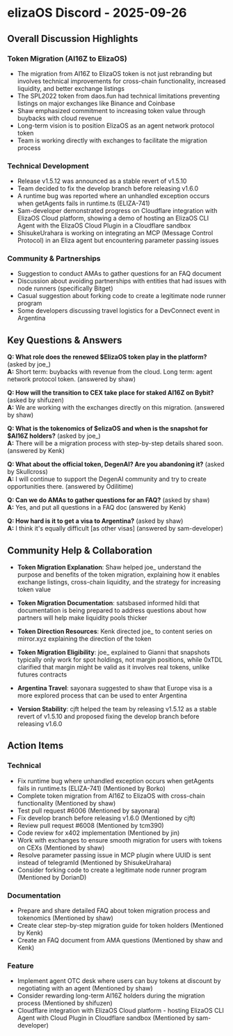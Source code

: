 # elizaOS Discord - 2025-09-26

## Overall Discussion Highlights

### Token Migration (AI16Z to ElizaOS)
- The migration from AI16Z to ElizaOS token is not just rebranding but involves technical improvements for cross-chain functionality, increased liquidity, and better exchange listings
- The SPL2022 token from daos.fun had technical limitations preventing listings on major exchanges like Binance and Coinbase
- Shaw emphasized commitment to increasing token value through buybacks with cloud revenue
- Long-term vision is to position ElizaOS as an agent network protocol token
- Team is working directly with exchanges to facilitate the migration process

### Technical Development
- Release v1.5.12 was announced as a stable revert of v1.5.10
- Team decided to fix the develop branch before releasing v1.6.0
- A runtime bug was reported where an unhandled exception occurs when getAgents fails in runtime.ts (ELIZA-741)
- Sam-developer demonstrated progress on Cloudflare integration with ElizaOS Cloud platform, showing a demo of hosting an ElizaOS CLI Agent with the ElizaOS Cloud Plugin in a Cloudflare sandbox
- ShisukeUrahara is working on integrating an MCP (Message Control Protocol) in an Eliza agent but encountering parameter passing issues

### Community & Partnerships
- Suggestion to conduct AMAs to gather questions for an FAQ document
- Discussion about avoiding partnerships with entities that had issues with node runners (specifically Bitget)
- Casual suggestion about forking code to create a legitimate node runner program
- Some developers discussing travel logistics for a DevConnect event in Argentina

## Key Questions & Answers

**Q: What role does the renewed $ElizaOS token play in the platform?** (asked by joe_)  
**A:** Short term: buybacks with revenue from the cloud. Long term: agent network protocol token. (answered by shaw)

**Q: How will the transition to CEX take place for staked AI16Z on Bybit?** (asked by shifuzen)  
**A:** We are working with the exchanges directly on this migration. (answered by shaw)

**Q: What is the tokenomics of $elizaOS and when is the snapshot for $AI16Z holders?** (asked by joe_)  
**A:** There will be a migration process with step-by-step details shared soon. (answered by Kenk)

**Q: What about the official token, DegenAI? Are you abandoning it?** (asked by Skullcross)  
**A:** I will continue to support the DegenAI community and try to create opportunities there. (answered by Odilitime)

**Q: Can we do AMAs to gather questions for an FAQ?** (asked by shaw)  
**A:** Yes, and put all questions in a FAQ doc (answered by Kenk)

**Q: How hard is it to get a visa to Argentina?** (asked by shaw)  
**A:** I think it's equally difficult [as other visas] (answered by sam-developer)

## Community Help & Collaboration

- **Token Migration Explanation**: Shaw helped joe_ understand the purpose and benefits of the token migration, explaining how it enables exchange listings, cross-chain liquidity, and the strategy for increasing token value
  
- **Token Migration Documentation**: satsbased informed hildi that documentation is being prepared to address questions about how partners will help make liquidity pools thicker

- **Token Direction Resources**: Kenk directed joe_ to content series on mirror.xyz explaining the direction of the token

- **Token Migration Eligibility**: joe_ explained to Gianni that snapshots typically only work for spot holdings, not margin positions, while 0xTDL clarified that margin might be valid as it involves real tokens, unlike futures contracts

- **Argentina Travel**: sayonara suggested to shaw that Europe visa is a more explored process that can be used to enter Argentina

- **Version Stability**: cjft helped the team by releasing v1.5.12 as a stable revert of v1.5.10 and proposed fixing the develop branch before releasing v1.6.0

## Action Items

### Technical
- Fix runtime bug where unhandled exception occurs when getAgents fails in runtime.ts (ELIZA-741) (Mentioned by Borko)
- Complete token migration from AI16Z to ElizaOS with cross-chain functionality (Mentioned by shaw)
- Test pull request #6006 (Mentioned by sayonara)
- Fix develop branch before releasing v1.6.0 (Mentioned by cjft)
- Review pull request #6008 (Mentioned by tcm390)
- Code review for x402 implementation (Mentioned by jin)
- Work with exchanges to ensure smooth migration for users with tokens on CEXs (Mentioned by shaw)
- Resolve parameter passing issue in MCP plugin where UUID is sent instead of telegramId (Mentioned by ShisukeUrahara)
- Consider forking code to create a legitimate node runner program (Mentioned by DorianD)

### Documentation
- Prepare and share detailed FAQ about token migration process and tokenomics (Mentioned by shaw)
- Create clear step-by-step migration guide for token holders (Mentioned by Kenk)
- Create an FAQ document from AMA questions (Mentioned by shaw and Kenk)

### Feature
- Implement agent OTC desk where users can buy tokens at discount by negotiating with an agent (Mentioned by shaw)
- Consider rewarding long-term AI16Z holders during the migration process (Mentioned by shifuzen)
- Cloudflare integration with ElizaOS Cloud platform - hosting ElizaOS CLI Agent with Cloud Plugin in Cloudflare sandbox (Mentioned by sam-developer)